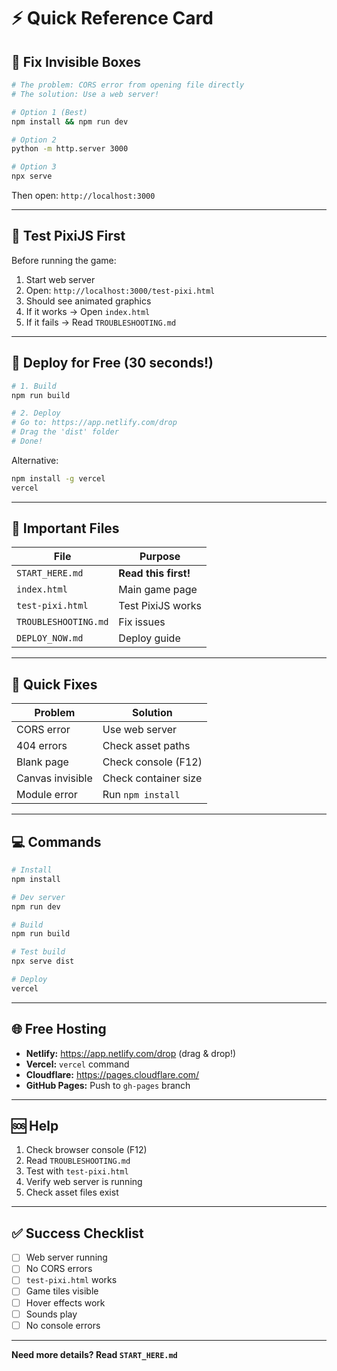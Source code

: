# ⚡ Quick Reference Card

## 🚨 Fix Invisible Boxes

```bash
# The problem: CORS error from opening file directly
# The solution: Use a web server!

# Option 1 (Best)
npm install && npm run dev

# Option 2
python -m http.server 3000

# Option 3
npx serve
```

Then open: `http://localhost:3000`

---

## 🧪 Test PixiJS First

Before running the game:
1. Start web server
2. Open: `http://localhost:3000/test-pixi.html`
3. Should see animated graphics
4. If it works → Open `index.html`
5. If it fails → Read `TROUBLESHOOTING.md`

---

## 🚀 Deploy for Free (30 seconds!)

```bash
# 1. Build
npm run build

# 2. Deploy
# Go to: https://app.netlify.com/drop
# Drag the 'dist' folder
# Done!
```

Alternative:
```bash
npm install -g vercel
vercel
```

---

## 📁 Important Files

| File | Purpose |
|------|---------|
| `START_HERE.md` | **Read this first!** |
| `index.html` | Main game page |
| `test-pixi.html` | Test PixiJS works |
| `TROUBLESHOOTING.md` | Fix issues |
| `DEPLOY_NOW.md` | Deploy guide |

---

## 🐛 Quick Fixes

| Problem | Solution |
|---------|----------|
| CORS error | Use web server |
| 404 errors | Check asset paths |
| Blank page | Check console (F12) |
| Canvas invisible | Check container size |
| Module error | Run `npm install` |

---

## 💻 Commands

```bash
# Install
npm install

# Dev server
npm run dev

# Build
npm run build

# Test build
npx serve dist

# Deploy
vercel
```

---

## 🌐 Free Hosting

- **Netlify:** https://app.netlify.com/drop (drag & drop!)
- **Vercel:** `vercel` command
- **Cloudflare:** https://pages.cloudflare.com/
- **GitHub Pages:** Push to `gh-pages` branch

---

## 🆘 Help

1. Check browser console (F12)
2. Read `TROUBLESHOOTING.md`
3. Test with `test-pixi.html`
4. Verify web server is running
5. Check asset files exist

---

## ✅ Success Checklist

- [ ] Web server running
- [ ] No CORS errors
- [ ] `test-pixi.html` works
- [ ] Game tiles visible
- [ ] Hover effects work
- [ ] Sounds play
- [ ] No console errors

---

**Need more details? Read `START_HERE.md`**

